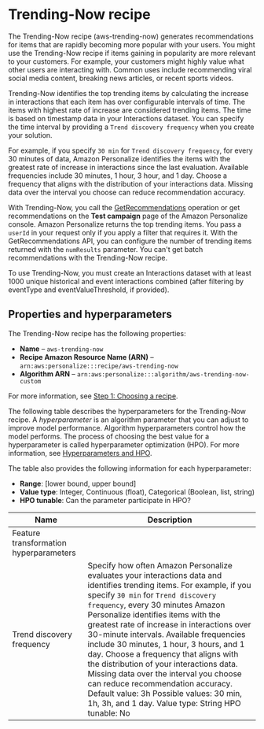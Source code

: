 # Trending\-Now recipe<a name="native-recipe-trending-now"></a>

 The Trending\-Now recipe \(aws\-trending\-now\) generates recommendations for items that are rapidly becoming more popular with your users\. You might use the Trending\-Now recipe if items gaining in popularity are more relevant to your customers\. For example, your customers might highly value what other users are interacting with\. Common uses include recommending viral social media content, breaking news articles, or recent sports videos\. 

Trending\-Now identifies the top trending items by calculating the increase in interactions that each item has over configurable intervals of time\. The items with highest rate of increase are considered trending items\. The time is based on timestamp data in your Interactions dataset\. You can specify the time interval by providing a `Trend discovery frequency` when you create your solution\. 

 For example, if you specify `30 min` for `Trend discovery frequency`, for every 30 minutes of data, Amazon Personalize identifies the items with the greatest rate of increase in interactions since the last evaluation\. Available frequencies include 30 minutes, 1 hour, 3 hour, and 1 day\. Choose a frequency that aligns with the distribution of your interactions data\. Missing data over the interval you choose can reduce recommendation accuracy\. 

 With Trending\-Now, you call the [GetRecommendations](API_RS_GetRecommendations.md) operation or get recommendations on the **Test campaign** page of the Amazon Personalize console\. Amazon Personalize returns the top trending items\. You pass a `userId` in your request only if you apply a filter that requires it\. With the GetRecommendations API, you can configure the number of trending items returned with the `numResults` parameter\. You can't get batch recommendations with the Trending\-Now recipe\. 

 To use Trending\-Now, you must create an Interactions dataset with at least 1000 unique historical and event interactions combined \(after filtering by eventType and eventValueThreshold, if provided\)\. 

## Properties and hyperparameters<a name="trending-now-hyperparameters"></a>

The Trending\-Now recipe has the following properties:
+  **Name** – `aws-trending-now`
+  **Recipe Amazon Resource Name \(ARN\)** – `arn:aws:personalize:::recipe/aws-trending-now`
+  **Algorithm ARN** – `arn:aws:personalize:::algorithm/aws-trending-now-custom`

For more information, see [Step 1: Choosing a recipe](working-with-predefined-recipes.md)\.

The following table describes the hyperparameters for the Trending\-Now recipe\. A *hyperparameter* is an algorithm parameter that you can adjust to improve model performance\. Algorithm hyperparameters control how the model performs\. The process of choosing the best value for a hyperparameter is called hyperparameter optimization \(HPO\)\. For more information, see [Hyperparameters and HPO](customizing-solution-config-hpo.md)\. 

The table also provides the following information for each hyperparameter:
+ **Range**: \[lower bound, upper bound\]
+ **Value type**: Integer, Continuous \(float\), Categorical \(Boolean, list, string\)
+ **HPO tunable**: Can the parameter participate in HPO?


| Name | Description | 
| --- | --- | 
| Feature transformation hyperparameters | 
| Trend discovery frequency |  Specify how often Amazon Personalize evaluates your interactions data and identifies trending items\. For example, if you specify `30 min` for `Trend discovery frequency`, every 30 minutes Amazon Personalize identifies items with the greatest rate of increase in interactions over 30\-minute intervals\.  Available frequencies include 30 minutes, 1 hour, 3 hours, and 1 day\. Choose a frequency that aligns with the distribution of your interactions data\. Missing data over the interval you choose can reduce recommendation accuracy\.  Default value: 3h Possible values: 30 min, 1h, 3h, and 1 day\. Value type: String HPO tunable: No  | 